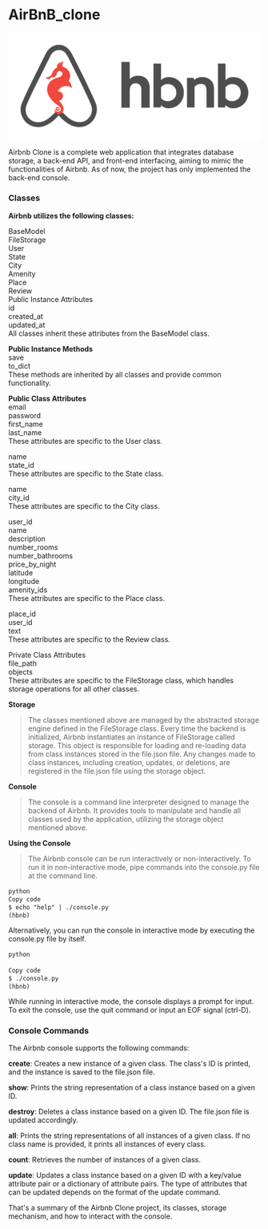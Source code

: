 # AirBnB_clone

![Alt text](image.png)

Airbnb Clone is a complete web application that integrates database storage, a back-end API, and front-end interfacing, aiming to mimic the functionalities of Airbnb. As of now, the project has only implemented the back-end console.

### Classes
**Airbnb utilizes the following classes:**

BaseModel<br>
FileStorage<br>
User<br>
State<br>
City<br>
Amenity<br>
Place<br>
Review<br>
Public Instance Attributes<br>
id<br>
created_at<br>
updated_at<br>
All classes inherit these attributes from the BaseModel class.

**Public Instance Methods** <br>
save<br>
to_dict<br>
These methods are inherited by all classes and provide common functionality.

**Public Class Attributes**<br>
email<br>
password<br>
first_name<br>
last_name<br>
These attributes are specific to the User class.

name<br>
state_id<br>
These attributes are specific to the State class.

name<br>
city_id<br>
These attributes are specific to the City class.

user_id<br>
name<br>
description<br>
number_rooms<br>
number_bathrooms<br>
price_by_night<br>
latitude<br>
longitude<br>
amenity_ids<br>
These attributes are specific to the Place class.

place_id<br>
user_id<br>
text<br>
These attributes are specific to the Review class.

Private Class Attributes<br>
file_path<br>
objects<br>
These attributes are specific to the FileStorage class, which handles storage operations for all other classes.

**Storage**<br>
>The classes mentioned above are managed by the abstracted storage engine defined in the FileStorage class. Every time the backend is initialized, Airbnb instantiates an instance of FileStorage called storage. This object is responsible for loading and re-loading data from class instances stored in the file.json file. Any changes made to class instances, including creation, updates, or deletions, are registered in the file.json file using the storage object.

**Console**<br>
>The console is a command line interpreter designed to manage the backend of Airbnb. It provides tools to manipulate and handle all classes used by the application, utilizing the storage object mentioned above.

**Using the Console**
>The Airbnb console can be run interactively or non-interactively. To run it in non-interactive mode, pipe commands into the console.py file at the command line.



```
python
Copy code
$ echo "help" | ./console.py
(hbnb)
```
Alternatively, you can run the console in interactive mode by executing the console.py file by itself.


```
python

Copy code
$ ./console.py
(hbnb)
```
While running in interactive mode, the console displays a prompt for input. To exit the console, use the quit command or input an EOF signal (ctrl-D).

### Console Commands
The Airbnb console supports the following commands:

**create**: Creates a new instance of a given class. The class's ID is printed, and the instance is saved to the file.json file.

**show**: Prints the string representation of a class instance based on a given ID.

**destroy**: Deletes a class instance based on a given ID. The file.json file is updated accordingly.

**all**: Prints the string representations of all instances of a given class. If no class name is provided, it prints all instances of every class.

**count**: Retrieves the number of instances of a given class.

**update**: Updates a class instance based on a given ID with a key/value attribute pair or a dictionary of attribute pairs. The type of attributes that can be updated depends on the format of the update command.

That's a summary of the Airbnb Clone project, its classes, storage mechanism, and how to interact with the console.